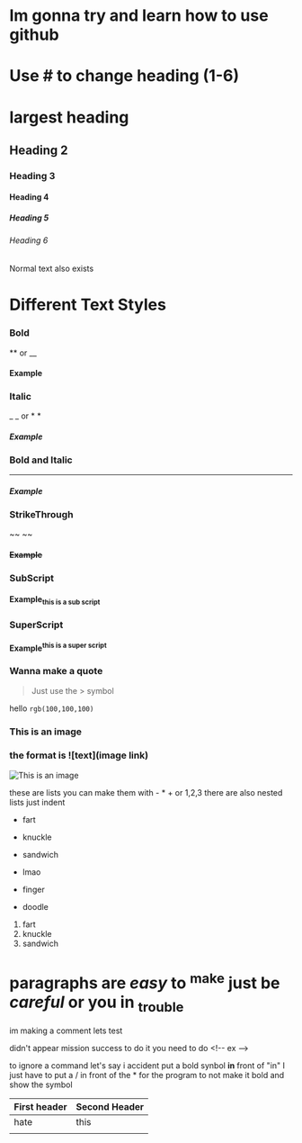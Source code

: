 # Im gonna try and learn how to use github

# **Use # to change heading (1-6)**
# largest heading
## Heading 2
### Heading 3
#### Heading 4
##### Heading 5
###### Heading 6
Normal text also exists
# Different Text Styles

### Bold 
 ** or __
#### **Example**

### Italic
_ _ or * *
#### _Example_

### Bold and Italic
 ***
#### ***Example***

### StrikeThrough
 ~~ ~~
#### ~~Example~~

### SubScript
 <sub> </sub>
#### Example<sub>this is a sub script</sub>

### SuperScript
 <sup> </sup>
#### Example<sup>this is a super script</sup>

### Wanna make a quote
> Just use the > symbol

hello `rgb(100,100,100)`

### This is an image
### the format is ![text](image link)

![This is an image](https://myoctocat.com/assets/images/base-octocat.svg)

these are lists
you can make them with - * + or 1,2,3
there are also nested lists just indent
- fart
* knuckle
+ sandwich
- lmao
* finger 
+ doodle
1. fart
2. knuckle
3. sandwich

# paragraphs are _easy_ to <sup>make</sup> just be ***careful*** or you in <sub>trouble</sub>

im making a comment lets test
<!-- hello testing -->
didn't appear mission success
to do it you need to do \<!-- ex -->

to ignore a command let's say i accident put a bold synbol **in** front of "in" I just have to put a / in front of the * for the program to not make it bold and show the symbol

| First header | Second Header  |
| ------------ | -------------- |              
|       hate   |      this      |
|              |                |
